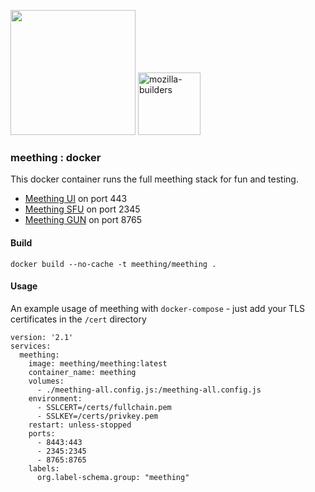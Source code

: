 <img src="https://i.imgur.com/XS79fTC.png" width=200> <img width="100" alt="mozilla-builders" src="https://user-images.githubusercontent.com/1423657/81992335-85346480-9643-11ea-8754-8275e98e06bc.png">

### meething : docker

This docker container runs the full meething stack for fun and testing.

* [Meething UI](https://github.com/meething/meething) on port 443
* [Meething SFU](https://github.com/meething/meething-mediasoup) on port 2345
* [Meething GUN](https://github.com/meething/gundb-multisocket) on port 8765

#### Build
```
docker build --no-cache -t meething/meething .
```

#### Usage
An example usage of meething with `docker-compose` - just add your TLS certificates in the `/cert` directory
```
version: '2.1'
services:
  meething:
    image: meething/meething:latest
    container_name: meething
    volumes:
      - ./meething-all.config.js:/meething-all.config.js
    environment:
      - SSLCERT=/certs/fullchain.pem
      - SSLKEY=/certs/privkey.pem
    restart: unless-stopped
    ports:
      - 8443:443
      - 2345:2345
      - 8765:8765
    labels:
      org.label-schema.group: "meething"

```

